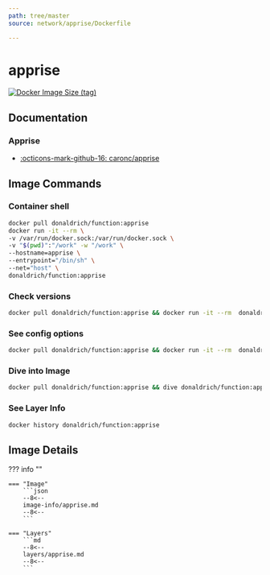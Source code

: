 ```yaml
---
path: tree/master
source: network/apprise/Dockerfile

---
```


# apprise

[![Docker Image Size (tag)](https://img.shields.io/docker/image-size/donaldrich/function/apprise?color=blue&label=donaldrich/function:apprise&logo=docker&style=flat-square)](https://hub.docker.com/r/donaldrich/function/apprise)

## Documentation

### Apprise

* [:octicons-mark-github-16: caronc/apprise](https://github.com/caronc/apprise)

## Image Commands

### Container shell

```sh
docker pull donaldrich/function:apprise
docker run -it --rm \
-v /var/run/docker.sock:/var/run/docker.sock \
-v "$(pwd)":"/work" -w "/work" \
--hostname=apprise \
--entrypoint="/bin/sh" \
--net="host" \
donaldrich/function:apprise
```

### Check versions

```sh
docker pull donaldrich/function:apprise && docker run -it --rm  donaldrich/function:apprise validate
```

### See config options

```sh
docker pull donaldrich/function:apprise && docker run -it --rm  donaldrich/function:apprise help
```

### Dive into Image

```sh
docker pull donaldrich/function:apprise && dive donaldrich/function:apprise
```

### See Layer Info

```sh
docker history donaldrich/function:apprise
```

## Image Details

??? info ""

    === "Image"
        ```json
        --8<--
        image-info/apprise.md
        --8<--
        ```

    === "Layers"
        ```md
        --8<--
        layers/apprise.md
        --8<--
        ```
